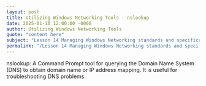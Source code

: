 ```yaml
---
layout: post
title: Utilizing Windows Networking Tools - nslookup
date: 2025-01-10 12:00:00 -0000
author: Utilizing Windows Networking Tools
quote: "content here"
subject: "Lesson 14 Managing Windows Networking standards and specifications"
permalink: "/Lesson 14 Managing Windows Networking standards and specifications/Utilizing Windows Networking Tools/Utilizing Windows Networking Tools - nslookup"
---
```


nslookup: A Command Prompt tool for querying the Domain Name System (DNS) to obtain domain name or IP address mapping. It is useful for troubleshooting DNS problems.
